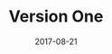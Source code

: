 ---
title: "Version One"
description: "Overview of service"
date: "2017-08-21"
contact: "jgruen@mozilla.com"

product:
  -
    name: "Commander"
    icon: "./images/icon.svg"
    hero:
      -
        title: "Commander"
        text: "Hundreds of simple commands, right at your fingertips."
        cta: "Get the Extension"
        image: "./images/splash-screen.png"
    facets:
      -
        title: "At your service"
        text: "Just start typing. Commander will start making suggestions. From screenshots, to notes, to bookmarks. Do at all with a few taps of the keyboard."
        image: "./images/splash-screen-2.png"
      -
        title: "Here Comes Everybody"
        text: "Integrate with all your favorite apps. Want a send a message with Facebook, or save a page to Evernote? We've got you covered?"
        image: "./images/splash-screen-3.png"
      -
        title: "Keep Connected"
        text: "Commander makes it easy to send sites and files to all your devices so they're there when you need them."
        image: "./images/splash-screen-4.png"
---